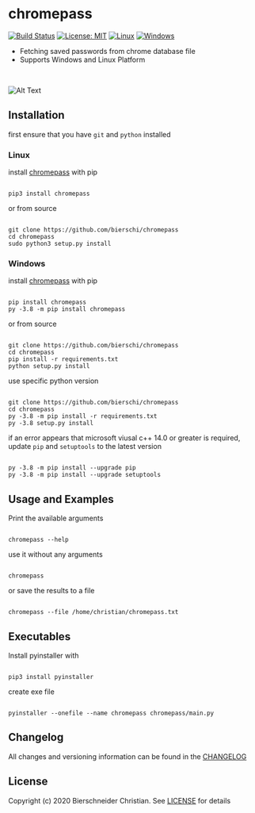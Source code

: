 # chromepass
[![Build Status](https://jenkins.bierschi.com/buildStatus/icon?job=chromepass)](https://jenkins.bierschi.com/job/chromepass/)
[![License: MIT](https://img.shields.io/badge/License-MIT-green.svg)](https://github.com/bierschi/chromepass/blob/master/LICENSE)
[![Linux](https://svgshare.com/i/Zhy.svg)](https://svgshare.com/i/Zhy.svg)
[![Windows](https://svgshare.com/i/ZhY.svg)](https://svgshare.com/i/ZhY.svg)
<!--[![macOS](https://svgshare.com/i/ZjP.svg)](https://svgshare.com/i/ZjP.svg)-->
- Fetching saved passwords from chrome database file
- Supports Windows and Linux Platform

<br>

![Alt Text](chromepass.gif)


## Installation

first ensure that you have `git` and `python` installed

### Linux
install [chromepass](https://pypi.org/project/chromepass/) with pip
<pre><code>
pip3 install chromepass
</code></pre>

or from source
<pre><code>
git clone https://github.com/bierschi/chromepass
cd chromepass
sudo python3 setup.py install
</code></pre>

### Windows

install [chromepass](https://pypi.org/project/chromepass/) with pip
<pre><code>
pip install chromepass
py -3.8 -m pip install chromepass
</code></pre>

or from source
<pre><code>
git clone https://github.com/bierschi/chromepass
cd chromepass
pip install -r requirements.txt
python setup.py install
</code></pre>

use specific python version
<pre><code>
git clone https://github.com/bierschi/chromepass
cd chromepass
py -3.8 -m pip install -r requirements.txt
py -3.8 setup.py install
</code></pre>

if an error appears that microsoft viusal c++ 14.0 or greater is required, update `pip` and `setuptools` to the latest version
<pre><code>
py -3.8 -m pip install --upgrade pip
py -3.8 -m pip install --upgrade setuptools
</code></pre>

## Usage and Examples
Print the available arguments
<pre><code>
chromepass --help
</code></pre>
use it without any arguments
<pre><code>
chromepass
</code></pre>
or save the results to a file
<pre><code>
chromepass --file /home/christian/chromepass.txt
</code></pre>

## Executables

Install pyinstaller with

<pre><code>
pip3 install pyinstaller
</code></pre>

create exe file
<pre><code>
pyinstaller --onefile --name chromepass chromepass/main.py
</code></pre>

## Changelog
All changes and versioning information can be found in the [CHANGELOG](https://github.com/bierschi/chromepass/blob/master/CHANGELOG.rst)

## License
Copyright (c) 2020 Bierschneider Christian. See [LICENSE](https://github.com/bierschi/chromepass/blob/master/LICENSE)
for details
